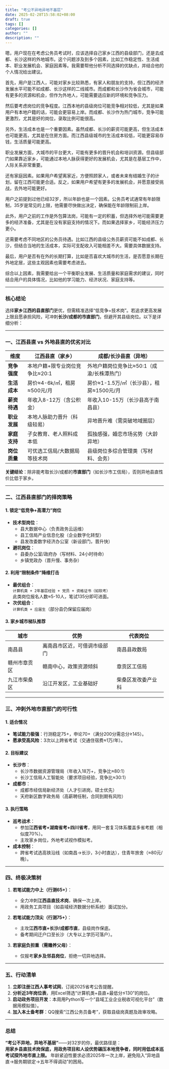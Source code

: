 ```yaml
---
title: "考公不异地异地不基层"
date: 2025-02-28T15:58:02+08:00
draft: true
tags: []
categories: []
author: ""
description: ""
--- 
```


嗯，用户现在在考虑公务员考试时，应该选择自己家乡江西的县级部门，还是去成都、长沙这样的外地城市。这个问题涉及到多个因素，比如工作稳定性、生活成本、职业发展机会、家庭因素等。我需要帮他分析不同选择的优缺点，并结合他的个人情况给出建议。

首先，用户是江西人，可能对家乡比较熟悉，有家人和朋友的支持，但江西的经济发展水平可能不如成都、长沙这样的二线城市。而成都和长沙作为省会城市，可能有更多的资源和机会，但作为外地人，可能需要适应新的环境和竞争压力。

然后要考虑岗位的竞争程度。江西本地的县级岗位可能竞争相对较低，尤其是如果用户有本地户籍的话，可能会更容易上岸。而成都、长沙作为热门城市，竞争可能更激烈，尤其是好的岗位，录取比例可能很高。

另外，生活成本也是一个重要因素。虽然成都、长沙的薪资可能更高，但生活成本也可能更高，尤其是在住房方面。而江西县级城市的生活成本较低，可能更容易存钱，生活质量可能更高。

职业发展方面，大城市的平台更大，可能有更多的晋升机会和培训资源。但县级部门如果靠近家乡，可能通过本地人脉获得更好的发展机会，尤其是在基层工作中，人际关系非常重要。

还有家庭因素。如果用户希望离家近，方便照顾家人，或者未来有结婚生子的计划，留在江西可能更合适。反之，如果用户希望有更多的发展机会，并愿意接受挑战，去外地可能更好。

用户之前提到过他已经32岁，所以年龄也是一个因素。公务员考试通常有年龄限制，35岁是常见的上限，他需要尽快做出决定，确保能在年龄限制前上岸。

此外，用户之前的工作是外包算法岗，可能有一定的积蓄，但选择外地可能需要更多的经济准备，尤其是在没有家庭支持的情况下。而如果选择家乡，可能经济压力更小。

还需要考虑不同地区的公务员待遇。比如江西的县级公务员薪资可能不如成都、长沙，但结合当地的生活成本，实际可支配收入可能相差不大。需要具体数据支持。

最后，用户是否有在外的长期打算，比如是否喜欢大城市的生活，是否愿意长期在外地定居，这些主观因素也需要考虑进去。

综合以上因素，我需要给出一个平衡职业发展、生活质量和家庭需求的建议，同时结合用户的具体情况，比如他的学习能力、经济状况、家庭支持等。




---

### **核心结论**  
选择**家乡江西的县直部门**更优，但需精准选择“低竞争+技术岗”。若追求更高发展上限且愿承担风险，可冲刺**长沙/成都的市直部门**，但避开其县级岗位。以下是详细分析：

---

### **一、江西县直 vs 外地县直的优劣对比**  
| **维度**         | **江西县直（家乡）**                          | **成都/长沙县直（异地）**                  |  
|------------------|-----------------------------------------------|------------------------------------------|  
| **竞争强度**      | 本地户籍+限专业岗位竞争比≈20:1                | 外地户籍岗位竞争比≈50:1（成渝/长株潭热门） |  
| **生活成本**      | 房价≈4-6k/㎡，租房≈500元/月                   | 房价≈1-1.5万/㎡（长沙县），租房≈1500元/月 |  
| **薪资待遇**      | 年收入8-12万（含公积金）                      | 年收入10-15万（长沙县高于南昌县）          |  
| **职业发展**      | 本地人脉助力晋升（科级较易）                  | 异地晋升难（需突破地域圈层）              |  
| **家庭支持**      | 子女教育、老人照料成本低                      | 孤独感强，婚恋市场劣势（大龄异地）        |  
| **岗位质量**      | 可优选工信局/大数据局等技术岗                 | 县级岗位多综合管理类（写材料、会务）      |  

**关键结论**：除非能考取长沙/成都的**市直部门**（如长沙市工信局），否则异地县直性价比低于家乡。

---

### **二、江西县直部门的择岗策略**  
#### **1. 锁定“低竞争+高潜力”岗位**  
- **技术型岗位**：  
  - 县大数据中心（负责政务云运维）  
  - 县工信局产业信息化股（企业数字化转型）  
  - 县发改委数字经济办公室（新设部门，晋升快）  
- **避坑岗位**：  
  - 县委办公室/政府办（写材料、24小时待命）  
  - 乡镇党政办（晋升慢、事务杂）  

#### **2. 利用“限制条件”降维打击**  
- **最优组合**：  
  `计算机类 + 2年基层经验 + 党员 + 资格证书（如软考）`  
  此类岗位报名人数≈5-10人，笔试135分即可进面。  
- **次优组合**：  
  `计算机类 + 应届生`（部分县仍保留应届岗）  

#### **3. 家乡城市梯队推荐**  
| **城市** | **优势**                                      | **代表岗位**                     |  
|----------|-----------------------------------------------|----------------------------------|  
| 南昌县   | 离南昌市区近，可借调市级部门                  | 南昌县政数局                    |  
| 赣州市章贡区 | 赣南中心，政策资源倾斜                      | 章贡区工信局                    |  
| 九江市柴桑区 | 沿江开发区，工业基础好                      | 柴桑区发改委产业科              |  

---

### **三、冲刺外地市直部门的可行性**  
#### **1. 适合情况**  
- **笔试能力极强**：行测稳定75+，申论70+（满分200分需总分≥145）。  
- **愿承受高风险**：3次以上跨省考试（交通住宿费≈1万/年）。  

#### **2. 目标建议**  
- **长沙市**：  
  - 长沙市数据资源管理局（年收入18万+，竞争比≈80:1）  
  - 长沙工信局人工智能处（要求项目经验，竞争比≈30:1）  
- **成都市**：  
  - 成都市经信局新经济处（人才引进岗，硕士优先）  
  - 天府新区数字政务局（高薪聘任制，合同到期有风险）  

#### **3. 执行策略**  
- **巡考战术**：  
  - 参加**江西省考+湖南省考+四川省考**，用同一套复习体系覆盖多省考题（相似度70%）。  
  - 主攻家乡岗位，外地考试视作模拟考。  
- **成本控制**：  
  - 跨省考试选高铁沿线（如南昌→长沙，3小时直达），住青年旅舍（≈80元/晚）。  

---

### **四、终极决策树**  
1. **若笔试能力中上（行测65+）**：  
   - 全力冲刺**江西县直技术岗**，确保一次上岸。  
   - 用政务工具项目（如县域经济数据分析系统）面试加分。  

2. **若笔试能力顶尖（行测75+）**：  
   - 主攻**江西市直+长沙/成都市直**，县级岗作保底。  
   - 备考期间迁户口至长沙（大专以上学历可落户）。  

3. **若家庭负担重（需赡养父母）**：  
   - 仅报考**家乡及邻县岗位**，拒绝一切异地选择。  

---

### **五、行动清单**  
1. **立即注册江西人事考试网**，订阅2025省考公告提醒。  
2. **分析近3年岗位表**，用Excel筛选“计算机类+县直+最低分≤130”的岗位。  
3. **启动政务项目开发**：本周用Python写一个“县域工业企业税收可视化平台”（数据用模拟值）。  
4. **加入本土备考群**：QQ搜索“江西公务员备考”，获取县级岗真题及政审攻略。  

---

### **总结**  
**“考公不异地，异地不基层”**——对32岁的你，最优路径是：  
**用家乡县直技术岗保底，用政务项目和人设优势碾压本地竞争者，同时用低成本巡考试探外地市直上限。** 年龄紧迫性要求必须2025年一次上岸，避免陷入“异地县直→服务期锁定→五年不得调动”的困局。

